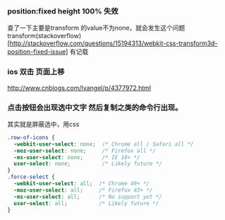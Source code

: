 ### position:fixed height 100% 失效
查了一下主要是transform 的value不为none，就会发生这个问题transform(stackoverflow)[http://stackoverflow.com/questions/15194313/webkit-css-transform3d-position-fixed-issue]
有记载

### ios 双击 页面上移
http://www.cnblogs.com/Ivangel/p/4377972.html

### 点击按钮会出现选中文字 然后复制之类的命令行出现。
其实就是屏蔽选中，用css
```css
.row-of-icons {
  -webkit-user-select: none;  /* Chrome all / Safari all */
  -moz-user-select: none;     /* Firefox all */
  -ms-user-select: none;      /* IE 10+ */
  user-select: none;          /* Likely future */      
}
.force-select {  
  -webkit-user-select: all;  /* Chrome 49+ */
  -moz-user-select: all;     /* Firefox 43+ */
  -ms-user-select: all;      /* No support yet */
  user-select: all;          /* Likely future */   
}
```